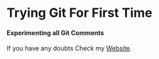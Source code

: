 # Trying Git For First Time
#### Experimenting all Git Comments
If you have any doubts Check my [Website](http://iamkaushik.16mb.com/).